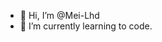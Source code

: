- 👋 Hi, I’m @Mei-Lhd
- 🌱 I’m currently learning to code.

<!---
Mei-Lhd/Mei-Lhd is a ✨ special ✨ repository because its `README.md` (this file) appears on your GitHub profile.
You can click the Preview link to take a look at your changes.
--->

